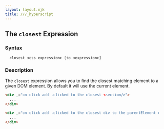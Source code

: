 ```yaml
---
layout: layout.njk
title: ///_hyperscript
---
```


## The `closest` Expression

### Syntax

```ebnf
  closest <css expression> [to <expression>]
```

### Description

The `closest` expression allows you to find the closest matching element to a given DOM element.  By default
it will use the current element.

```html
<div _="on click add .clicked to the closest <section/>">
  ...
</div>

<div _="on click add .clicked to the closest div to the parentElement of me">
  ...
</div>
```
